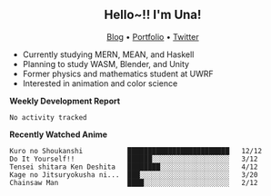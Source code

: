 <h2 align="center">
  Hello~!! I'm Una!
</h2>

<p align="center">
  <a href="https://anarchy.website/">Blog</a> &bull;
  <a href="https://una-ada.github.io/">Portfolio</a> &bull;
  <a href="https://twitter.com/xn__z7x">Twitter</a>
</p>

- Currently studying MERN, MEAN, and Haskell
- Planning to study WASM, Blender, and Unity
- Former physics and mathematics student at UWRF
- Interested in animation and color science

**Weekly Development Report**

<!--START_SECTION:waka-->

```text
No activity tracked
```

<!--END_SECTION:waka-->

**Recently Watched Anime**

<!-- RECENT-ANIME:START -->

    Kuro no Shoukanshi           █████████████████████████   12/12
    Do It Yourself!!             ██████░░░░░░░░░░░░░░░░░░░   3/12
    Tensei shitara Ken Deshita   ████████░░░░░░░░░░░░░░░░░   4/12
    Kage no Jitsuryokusha ni...  ███░░░░░░░░░░░░░░░░░░░░░░   3/20
    Chainsaw Man                 ████░░░░░░░░░░░░░░░░░░░░░   2/12
<!-- RECENT-ANIME:END -->
